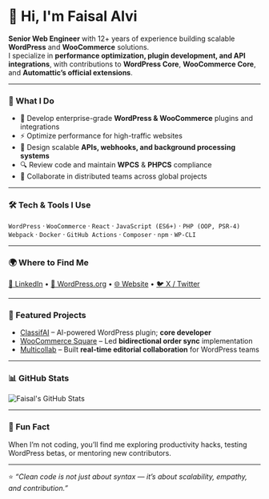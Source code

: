 # 👋 Hi, I'm Faisal Alvi

**Senior Web Engineer** with 12+ years of experience building scalable **WordPress** and **WooCommerce** solutions.  
I specialize in **performance optimization, plugin development, and API integrations**, with contributions to **WordPress Core**, **WooCommerce Core**, and **Automattic’s official extensions**.

---

### 🧠 What I Do
- 🧩 Develop enterprise-grade **WordPress & WooCommerce** plugins and integrations  
- ⚡ Optimize performance for high-traffic websites  
- 🔄 Design scalable **APIs, webhooks, and background processing systems**  
- 🔍 Review code and maintain **WPCS** & **PHPCS** compliance  
- 🤝 Collaborate in distributed teams across global projects  

---

### 🛠️ Tech & Tools I Use
`WordPress` · `WooCommerce` · `React` · `JavaScript (ES6+)` · `PHP (OOP, PSR-4)`  
`Webpack` · `Docker` · `GitHub Actions` · `Composer` · `npm` · `WP-CLI`  

---

### 🌍 Where to Find Me
[💼 LinkedIn](https://www.linkedin.com/in/alvifaisal/) • [🐘 WordPress.org](https://profiles.wordpress.org/faisal03/) • [🌐 Website](https://www.faisalalvi.com) • [🐦 X / Twitter](https://x.com/_the_faisal)  

---

### 🧩 Featured Projects
- [ClassifAI](https://github.com/10up/classifai) – AI-powered WordPress plugin; **core developer**
- [WooCommerce Square](https://github.com/woocommerce/woocommerce-square) – Led **bidirectional order sync** implementation  
- [Multicollab](https://github.com/multidots/multicollab) – Built **real-time editorial collaboration** for WordPress teams  

---

### 📊 GitHub Stats
![Faisal's GitHub Stats](https://github-readme-stats.vercel.app/api?username=faisal-alvi&show_icons=true&theme=default)  

---

### 💬 Fun Fact
When I’m not coding, you’ll find me exploring productivity hacks, testing WordPress betas, or mentoring new contributors.  

---

⭐ *“Clean code is not just about syntax — it’s about scalability, empathy, and contribution.”*  
